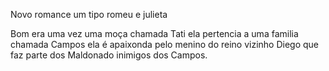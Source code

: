 <hi>Novo romance um tipo romeu e julieta</h1>

<p>Bom era uma vez uma moça chamada Tati ela pertencia a uma familia chamada Campos ela é apaixonda pelo menino do reino vizinho Diego que faz parte dos Maldonado inimigos dos Campos.</p>
